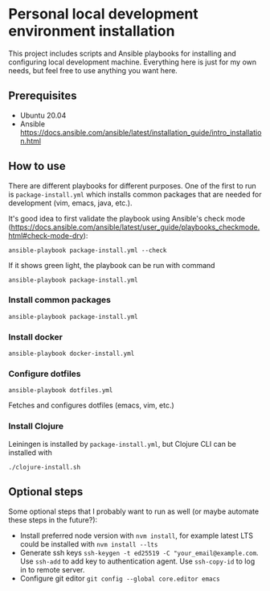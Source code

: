# Personal local development environment installation

This project includes scripts and Ansible playbooks for installing and configuring local development machine. Everything here is just for my own needs, but feel free to use anything you want here.

## Prerequisites

- Ubuntu 20.04
- Ansible https://docs.ansible.com/ansible/latest/installation_guide/intro_installation.html

## How to use

There are different playbooks for different purposes. One of the first to run is `package-install.yml` which installs common packages that are needed for development (vim, emacs, java, etc.).

It's good idea to first validate the playbook using Ansible's check mode (https://docs.ansible.com/ansible/latest/user_guide/playbooks_checkmode.html#check-mode-dry):

```
ansible-playbook package-install.yml --check
```

If it shows green light, the playbook can be run with command

```
ansible-playbook package-install.yml
```

### Install common packages
```
ansible-playbook package-install.yml
```

### Install docker
```
ansible-playbook docker-install.yml
```

### Configure dotfiles
```
ansible-playbook dotfiles.yml
```

Fetches and configures dotfiles (emacs, vim, etc.)

### Install Clojure
Leiningen is installed by `package-install.yml`, but Clojure CLI can be installed with
```
./clojure-install.sh
```

## Optional steps

Some optional steps that I probably want to run as well (or maybe automate these steps in the future?):

- Install preferred node version with `nvm install`, for example latest LTS could be installed with `nvm install --lts`
- Generate ssh keys `ssh-keygen -t ed25519 -C "your_email@example.com`. Use `ssh-add` to add key to authentication agent. Use `ssh-copy-id` to log in to remote server. 
- Configure git editor `git config --global core.editor emacs`
